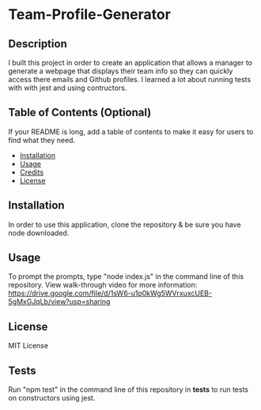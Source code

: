 # Team-Profile-Generator

## Description

I built this project in order to create an application that allows a manager to generate a webpage that displays their team info so they can quickly access there emails and Github profiles. I learned a lot about running tests with with jest and using contructors.

## Table of Contents (Optional)

If your README is long, add a table of contents to make it easy for users to find what they need.

- [Installation](#installation)
- [Usage](#usage)
- [Credits](#credits)
- [License](#license)

## Installation

In order to use this application, clone the repository & be sure you have node downloaded.

## Usage

To prompt the prompts, type "node index.js" in the command line of this repository.
View walk-through video for more information: 
https://drive.google.com/file/d/1sW6-u1p0kWg5WVrxuxcUEB-5gMxGJqLb/view?usp=sharing

## License

MIT License

## Tests

Run "npm test" in the command line of this repository in __tests__ to run tests on constructors using jest.